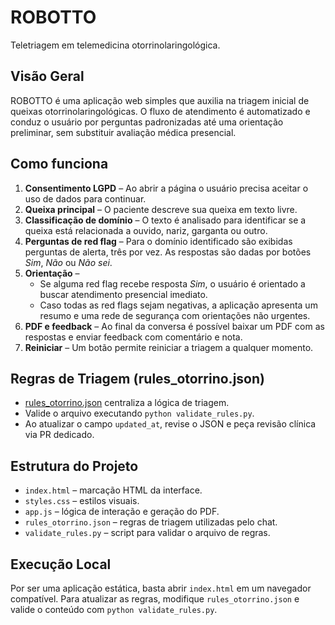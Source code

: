 # ROBOTTO

Teletriagem em telemedicina otorrinolaringológica.

## Visão Geral

ROBOTTO é uma aplicação web simples que auxilia na triagem inicial de queixas
otorrinolaringológicas. O fluxo de atendimento é automatizado e conduz o
usuário por perguntas padronizadas até uma orientação preliminar, sem substituir
avaliação médica presencial.

## Como funciona

1. **Consentimento LGPD** – Ao abrir a página o usuário precisa aceitar o uso de
   dados para continuar.
2. **Queixa principal** – O paciente descreve sua queixa em texto livre.
3. **Classificação de domínio** – O texto é analisado para identificar se a
   queixa está relacionada a ouvido, nariz, garganta ou outro.
4. **Perguntas de red flag** – Para o domínio identificado são exibidas perguntas
   de alerta, três por vez. As respostas são dadas por botões *Sim*, *Não* ou
   *Não sei*.
5. **Orientação** –
   - Se alguma red flag recebe resposta *Sim*, o usuário é orientado a buscar
     atendimento presencial imediato.
   - Caso todas as red flags sejam negativas, a aplicação apresenta um resumo e
     uma rede de segurança com orientações não urgentes.
6. **PDF e feedback** – Ao final da conversa é possível baixar um PDF com as
   respostas e enviar feedback com comentário e nota.
7. **Reiniciar** – Um botão permite reiniciar a triagem a qualquer momento.

## Regras de Triagem (rules_otorrino.json)

- [rules_otorrino.json](./rules_otorrino.json) centraliza a lógica de triagem.
- Valide o arquivo executando `python validate_rules.py`.
- Ao atualizar o campo `updated_at`, revise o JSON e peça revisão clínica via
  PR dedicado.

## Estrutura do Projeto

- `index.html` – marcação HTML da interface.
- `styles.css` – estilos visuais.
- `app.js` – lógica de interação e geração do PDF.
- `rules_otorrino.json` – regras de triagem utilizadas pelo chat.
- `validate_rules.py` – script para validar o arquivo de regras.

## Execução Local

Por ser uma aplicação estática, basta abrir `index.html` em um navegador
compatível. Para atualizar as regras, modifique `rules_otorrino.json` e valide o
conteúdo com `python validate_rules.py`.

